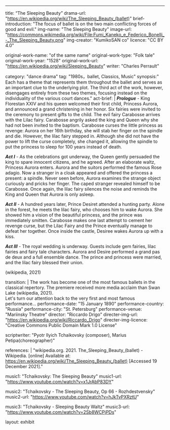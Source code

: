 ---
title: “The Sleeping Beauty”
drama-url: "https://en.wikipedia.org/wiki/The_Sleeping_Beauty_(ballet)"
brief-introduction: "The focus of ballet is on the two main conflicting forces of good and evil."
img-name: "The Sleeping Beauty"
image-url: "https://commons.wikimedia.org/wiki/File:Fumi_Kaneko_e_Federico_Bonelli_-_The_Sleeping_Beauty.png"
img-creator: "KumikoSAN co"
licence:  "CC BY 4.0"

original-work-name: "of the same name"
original-work-type: "Folk tale"
original-work-year: "1528"
original-work-url: "https://en.wikipedia.org/wiki/Sleeping_Beauty"
writer: "Charles Perrault"

category: "dance drama"
tag: "1980s，ballet, Classics, Music" 
synopsis:" Each has a theme that represents them throughout the ballet and serves as an important clue to the underlying plot. The third act of the work, however, disengages entirely from these two themes, focusing instead on the individuality of the various court dances."
act-brief: |
  _**Prologue**_ - King Florestan XXIV and his queen welcomed their first child, Princess Aurora, and announced a grand christening in her honor. Six fairies were invited to the ceremony to present gifts to the child. The evil fairy Carabosse arrives with the Lilac fairy. Carabosse angrily asked the king and Queen why she had not been invited to the baptism. Carabosse curses the little princess as revenge: Aurora on her 16th birthday, she will stab her finger on the spindle and die. However, the lilac fairy stepped in. Although she did not have the power to lift the curse completely, she changed it, allowing the spindle to put the princess to sleep for 100 years instead of death.     
  
  _**Act I**_ - As the celebrations got underway, the Queen gently persuaded the king to spare innocent citizens, and he agreed. After an elaborate waltz, Princess Aurora enters. Aurora and the suitors performed the famous Rose adagio. Now a stranger in a cloak appeared and offered the princess a present: a spindle. Never seen before, Aurora examines the strange object curiously and pricks her finger. The caped stranger revealed himself to be Carabosse. Once again, the lilac fairy silences the noise and reminds the King and Queen that Aurora is only asleep.    
  
  _**Act II**_ - A hundred years later, Prince Desiret attended a hunting party. Alone in the forest, he meets the lilac fairy, who chooses him to wake Aurora. She showed him a vision of the beautiful princess, and the prince was immediately smitten. Carabosse makes one last attempt to cement her revenge curse, but the Lilac Fairy and the Prince eventually manage to defeat her together. Once inside the castle, Desiree wakes Aurora up with a kiss.    
  
  _**Act III**_  - The royal wedding is underway. Guests include gem fairies, lilac fairies and fairy tale characters. Aurora and Desire performed a grand pas de deux and a full ensemble dance. The prince and princess were married, and the lilac fairy blessed their union.    
  
  (wikipedia, 2021) 

transition: |
  The work has become one of the most famous ballets in the classical repertory. The premiere received more media acclaim than Swan Lake (wikipedia, 2021).    
  Let's turn our attention back to the very first and most famous performance...
performance-date: "15 January 1890" 
performance-country: "Russia"
performance-city: "St. Petersburg"
performance-venue: "Mariinsky Theatre"
director: "Riccardo Drigo"
directer-img-url: "https://en.wikipedia.org/wiki/Riccardo_Drigo"
directer-img-licence: "Creative Commons Public Domain Mark 1.0 License"

scriptwriter: "Pyotr Ilyich Tchaikovsky (composer), Marius Petipa(choreographer)"

references: |
"wikipedia.org. 2021. The_Sleeping_Beauty_(ballet) - Wikipedia. [online] Available at: <https://en.wikipedia.org/wiki/The_Sleeping_Beauty_(ballet)> [Accessed 19 December 2021]."

music1: "Tchaikovsky: The Sleeping Beauty"
music1-url: "https://www.youtube.com/watch?v=x1JrAbP83DY"

music2: "Tchaikovsky - The Sleeping Beauty, Op 66 - Rozhdestvensky"
music2-url: "https://www.youtube.com/watch?v=hJkTvPXRztU"

music3: "Tchaikovsky - Sleeping Beauty Waltz"
music3-url: "https://www.youtube.com/watch?v=2Sb8WCPjPDs"


layout: exhibit